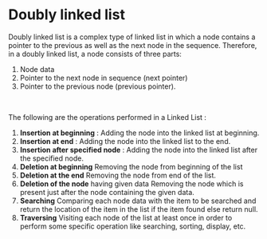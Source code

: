 # Doubly linked list
Doubly linked list is a complex type of linked list in which a node contains a pointer to the previous as well as the next node in the sequence.
Therefore, in a doubly linked list, a node consists of three parts: 
1. Node data
2. Pointer to the next node in sequence (next pointer) 
3. Pointer to the previous node (previous pointer).
<br/>

The following are the operations performed in a Linked List :
1. **Insertion at beginning** :	Adding the node into the linked list at beginning.
2.	**Insertion at end** :	Adding the node into the linked list to the end.
3.	**Insertion after specified node** :	Adding the node into the linked list after the specified node.
4.	**Deletion at beginning**	Removing the node from beginning of the list
5.	**Deletion at the end**	Removing the node from end of the list.
6.	**Deletion of the node** having given data	Removing the node which is present just after the node containing the given data.
7.	**Searching**	Comparing each node data with the item to be searched and return the location of the item in the list if the item found else return null.
8.	**Traversing**	Visiting each node of the list at least once in order to perform some specific operation like searching, sorting, display, etc.
